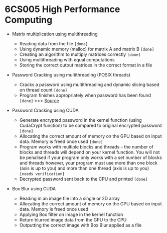 # 6CS005 High Performance Computing

- Matrix multiplication using multithreading

  - Reading data from the file `[done]`
  - Using dynamic memory (malloc) for matrix A and matrix B `[done]`
  - Creating an algorithm to multiply matrices correctly `[done]`
  - Using multithreading with equal computations
  - Storing the correct output matrices in the correct format in a file

- Password Cracking using multithreading (POSIX threads)

  - Cracks a password using multithreading and dynamic slicing based on thread count `[done]`
  - Program finishes appropriately when password has been found `[done]` >>> [Source](https://man7.org/linux/man-pages/man3/pthread_cancel.3.html)

- Password Cracking using CUDA

  - Generate encrypted password in the kernel function (using CudaCrypt function) to be compared to original encrypted password `[done]`
  - Allocating the correct amount of memory on the GPU based on input data. Memory is freed once used `[done]`
  - Program works with multiple blocks and threads – the number of blocks and threads will depend on your kernel function. You will not be penalised if your program only works with a set number of blocks and threads however, your program must use more than one block (axis is up to you) and more than one thread (axis is up to you) `[needs verification]`
  - Decrypted password sent back to the CPU and printed `[done]`

- Box Blur using CUDA
  - Reading in an image file into a single or 2D array
  - Allocating the correct amount of memory on the GPU based on input data. Memory is freed once used
  - Applying Box filter on image in the kernel function
  - Return blurred image data from the GPU to the CPU
  - Outputting the correct image with Box Blur applied as a file
